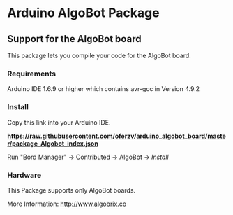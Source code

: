 # Arduino AlgoBot Package
## Support for the AlgoBot board


This package lets you compile your code for the AlgoBot board. 

### Requirements 
Arduino IDE 1.6.9 or higher which contains avr-gcc in Version 4.9.2

### Install
Copy this link into your Arduino IDE.

**https://raw.githubusercontent.com/oferzv/arduino_algobot_board/master/package_Algobot_index.json**

Run "Bord Manager" -> Contributed -> AlgoBot -> _Install_

### Hardware

This Package supports only AlgoBot boards.

More Information: http://www.algobrix.co


